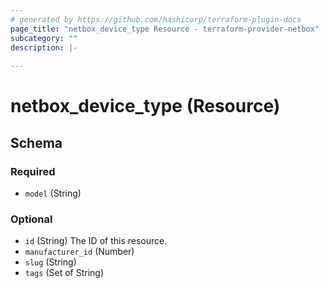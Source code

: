 ```yaml
---
# generated by https://github.com/hashicorp/terraform-plugin-docs
page_title: "netbox_device_type Resource - terraform-provider-netbox"
subcategory: ""
description: |-
  
---
```


# netbox_device_type (Resource)





<!-- schema generated by tfplugindocs -->
## Schema

### Required

- `model` (String)

### Optional

- `id` (String) The ID of this resource.
- `manufacturer_id` (Number)
- `slug` (String)
- `tags` (Set of String)


